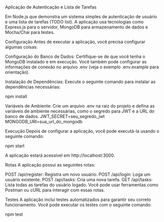 Aplicação de Autenticação e Lista de Tarefas

Em Node.js que demonstra um sistema simples de autenticação de usuário e uma lista de tarefas (TODO list). A aplicação usa tecnologias como Express.js para o servidor, MongoDB para armazenamento de dados e Mocha/Chai para testes.

Configuração
Antes de executar a aplicação, você precisa configurar algumas coisas:

Configuração do Banco de Dados: Certifique-se de que você tenha o MongoDB instalado e em execução. Você também pode configurar as informações de conexão no arquivo .env (veja o exemplo .env.example para orientação).

Instalação de Dependências: Execute o seguinte comando para instalar as dependências necessárias:

npm install

Variáveis de Ambiente: Crie um arquivo .env na raiz do projeto e defina as variáveis de ambiente necessárias, como o segredo para JWT e a URL do banco de dados.
JWT_SECRET=seu_segredo_jwt
MONGODB_URI=sua_url_do_mongodb

Execução
Depois de configurar a aplicação, você pode executá-la usando o seguinte comando:

npm start

A aplicação estará acessível em http://localhost:3000.

Rotas
A aplicação possui as seguintes rotas:

POST /api/register: Registra um novo usuário.
POST /api/login: Loga um usuário existente.
POST /api/tasks: Cria uma nova tarefa.
GET /api/tasks: Lista todas as tarefas do usuário logado.
Você pode usar ferramentas como Postman ou cURL para interagir com essas rotas.

Testes
A aplicação inclui testes automatizados para garantir seu correto funcionamento. Você pode executar os testes com o seguinte comando:

npm test
